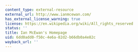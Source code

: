 ```yaml
---
content_type: external-resource
external_url: http://www.ianmcewan.com/
has_external_license_warning: true
license: https://en.wikipedia.org/wiki/All_rights_reserved
status: ''
title: Ian McEwan's Homepage
uid: 6dd0add0-f50c-4e6a-82d2-b66db0a4e82c
wayback_url: ''
---
```

